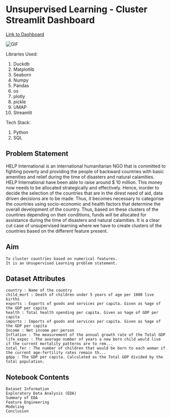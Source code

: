 # Unsupervised Learning - Cluster Streamlit Dashboard

[Link to Dashboard](https://unsupervised-learning-cluster-streamlit.onrender.com)

![GIF](src/Animation.gif)

Libraries Used:

1. Duckdb
2. Matplotlib
3. Seaborn
4. Numpy
5. Pandas
6. os
7. plotly
8. pickle
9. UMAP
10. Streamlit

Tech Stack:

1. Python
2. SQL

## Problem Statement

HELP International is an international humanitarian NGO that is committed to fighting poverty and providing the people of backward countries with basic amenities and relief during the time of disasters and natural calamities. HELP International have been able to raise around $ 10 million. This money now needs to be allocated strategically and effectively. Hence, inorder to decide the selection of the countries that are in the direst need of aid, data driven decisions are to be made. Thus, it becomes necessary to categorise the countries using socio-economic and health factors that determine the overall development of the country. Thus, based on these clusters of the countries depending on their conditions, funds will be allocated for assistance during the time of disasters and natural calamities. It is a clear cut case of unsupervised learning where we have to create clusters of the countries based on the different feature present.

## Aim

    To cluster countries based on numerical features.
    It is an Unsupervised Learning problem statement.

## Dataset Attributes

    country : Name of the country
    child_mort : Death of children under 5 years of age per 1000 live births
    exports : Exports of goods and services per capita. Given as %age of the GDP per capita
    health : Total health spending per capita. Given as %age of GDP per capita
    imports : Imports of goods and services per capita. Given as %age of the GDP per capita
    Income : Net income per person
    Inflation : The measurement of the annual growth rate of the Total GDP
    life_expec : The average number of years a new born child would live if the current mortality patterns are to rem...
    total_fer : The number of children that would be born to each woman if the current age-fertility rates remain th...
    gdpp : The GDP per capita. Calculated as the Total GDP divided by the total population.

## Notebook Contents

    Dataset Information
    Exploratory Data Analysis (EDA)
    Summary of EDA
    Feature Engineering
    Modeling
    Conclusion
